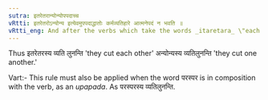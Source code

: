 ```yaml
---
sutra: इतरेतरान्योन्योपपदाच्च
vRtti: इतरेतरोऽन्योन्य इत्येवमुपपदाद्धातोः कर्मव्यतिहारे आत्मनेपदं न भवति ॥
vRtti_eng: And after the verbs which take the words _itaretara_ \"each other,\" and _anyonya_ \"one another,\" as _upapada_ (or dependant qualifying words), the affixes of _Atmanepada_ are not used, though reciprocity of action be denoted.
---
```

Thus इतरेतरस्य व्यति लुनन्ति 'they cut each other' अन्योन्यस्य व्यतिलुनन्ति 'they cut one another.'

Vart:- This rule must also be applied when the word परस्पर is in composition with the verb, as an _upapada_. As परस्परस्य व्यतिलुनन्ति.
